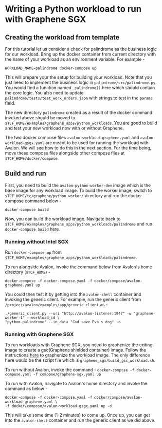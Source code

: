 <!--
Licensed under Creative Commons Attribution 4.0 International License
https://creativecommons.org/licenses/by/4.0/
-->

# Writing a Python workload to run with Graphene SGX

## Creating the workload from template

For this tutorial let us consider a check for palindrome as the business logic for our workload.
Bring up the docker container from current directory with the name of your workload as an environment variable. For example -
```
WORKLOAD_NAME=palindrome docker-compose up
```
This will prepare your the setup for building your workload. Note that you just need to implement the business logic in `palindrome/src/palindrome.py`. You would find a function named `_palindrome()` here which should contain the core logic. You also need to update `palindrome/tests/test_work_orders.json` with strings to test in the `params` field.

The new directory `palindrome` created as a result of the docker command invoked above should be moved to `$TCF_HOME/examples/graphene_apps/python_workloads`. You are good to build and test your new workload now with or without Graphene.

The two docker compose files `avalon-workload-graphene.yaml` and `avalon-workload-gsgx.yaml` are meant to be used for running the workload with Avalon. We will see how to do this in the next section. For the time being, move these compose files alongside other compose files at `$TCF_HOME/docker/compose`.

## Build and run

First, you need to build the `avalon-python-worker-dev` image which is the base image for any workload image. To build the worker image, switch to `$TCF_HOME/tc/graphene/python_worker/` directory and run the docker compose command below -
```
docker-compose build
```

Now, you can build the workload image. Navigate back to `$TCF_HOME/examples/graphene_apps/python_workloads/palindrome` and run `docker-compose build` here.

### Running without Intel SGX

Run `docker-compose up` from `$TCF_HOME/examples/graphene_apps/python_workloads/palindrome`.

To run alongside Avalon, invoke the command below from Avalon's home directory (`$TCF_HOME`) -
```
docker-compose -f docker-compose.yaml -f docker/compose/avalon-graphene.yaml up
```

You could then test it by getting into the `avalon-shell` container and invoking the generic client. For example, run the generic client from `/project/avalon/examples/app/generic_client` as -
```
./generic_client.py --uri "http://avalon-listener:1947" -w "graphene-worker-1" --workload_id \
"python-palindrome" --in_data "God save Eva s dog" -o
```

### Running with Graphene SGX

To run workloads with Graphene SGX, you need to graphenize the exiting image to create a gsc(Graphene shielded container) image. Follow the instructions [here](https://github.com/hyperledger/avalon/blob/master/tc/graphene/python_worker/README.md#building-and-running-the-worker-in-graphene-sgx) to graphenize the workload image. The only difference here would be the script file which is `graphene_sgx/build_gsc_workload.sh`.

To run without Avalon, invoke the command - `docker-compose -f docker-compose.yaml -f compose/graphene-sgx.yaml up`

To run with Avalon, navigate to Avalon's home directory and invoke the command as below -
```
docker-compose -f docker-compose.yaml -f docker/compose/avalon-workload-graphene.yaml \
-f docker/compose/avalon-workload-gsgx.yaml up -d
```

This will take some time (1-2 minutes) to come up. Once up, you can get into the `avalon-shell` container and run the generic client as we did above.


